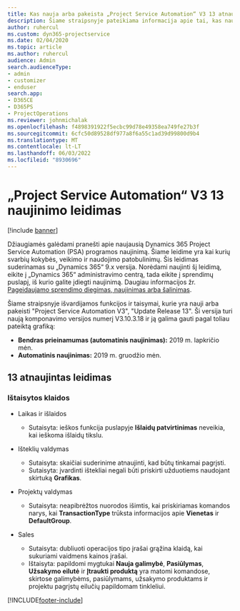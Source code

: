 ```yaml
---
title: Kas nauja arba pakeista „Project Service Automation“ V3 13 atnaujintame leidime
description: Šiame straipsnyje pateikiama informacija apie tai, kas naujo "Project Service Automation Update Release 13", V3.
author: ruhercul
ms.custom: dyn365-projectservice
ms.date: 02/04/2020
ms.topic: article
ms.author: ruhercul
audience: Admin
search.audienceType:
- admin
- customizer
- enduser
search.app:
- D365CE
- D365PS
- ProjectOperations
ms.reviewer: johnmichalak
ms.openlocfilehash: f4898391922f5ecbc99d78e49358ea749fe27b3f
ms.sourcegitcommit: 6cfc50d89528df977a8f6a55c1ad39d99800d9b4
ms.translationtype: MT
ms.contentlocale: lt-LT
ms.lasthandoff: 06/03/2022
ms.locfileid: "8930696"
---
```

# <a name="project-service-automation-update-release-13-v3"></a>„Project Service Automation“ V3 13 naujinimo leidimas

[!include [banner](../includes/psa-now-project-operations.md)]

Džiaugiamės galėdami pranešti apie naujausią Dynamics 365 Project Service Automation (PSA) programos naujinimą. Šiame leidime yra kai kurių svarbių kokybės, veikimo ir naudojimo patobulinimų. Šis leidimas suderinamas su „Dynamics 365“ 9.x versija. Norėdami naujinti šį leidimą, eikite į „Dynamics 365“ administravimo centrą, tada eikite į sprendimų puslapį, iš kurio galite įdiegti naujinimą. Daugiau informacijos žr. [Pageidaujamo sprendimo diegimas, naujinimas arba šalinimas](/power-platform/admin/install-remove-preferred-solution).

Šiame straipsnyje išvardijamos funkcijos ir taisymai, kurie yra nauji arba pakeisti "Project Service Automation V3", "Update Release 13". Ši versija turi naują komponavimo versijos numerį V3.10.3.18 ir ją galima gauti pagal toliau pateiktą grafiką:

- **Bendras prieinamumas (automatinis naujinimas):** 2019 m. lapkričio mėn.
- **Automatinis naujinimas:** 2019 m. gruodžio mėn.


## <a name="update-release-13"></a>13 atnaujintas leidimas 

### <a name="bug-fixes"></a>Ištaisytos klaidos

- Laikas ir išlaidos

     - Sutaisyta: ieškos funkcija puslapyje **Išlaidų patvirtinimas** neveikia, kai ieškoma išlaidų tikslu.

- Išteklių valdymas

     - Sutaisyta: skaičiai suderinime atnaujinti, kad būtų tinkamai pagrįsti.
     - Sutaisyta: įvardinti ištekliai negali būti priskirti užduotiems naudojant skirtuką **Grafikas**.

- Projektų valdymas

     - Sutaisyta: neapibrėžtos nuorodos išimtis, kai priskiriamas komandos narys, kai **TransactionType** trūksta informacijos apie **Vienetas** ir **DefaultGroup**.

- Sales

     - Sutaisyta: dubliuoti operacijos tipo įrašai grąžina klaidą, kai sukuriami vaidmens kainos įrašai.
     - Ištaisyta: papildomi mygtukai **Nauja galimybė**, **Pasiūlymas**, **Užsakymo eilutė** ir **Įtraukti produktą** yra matomi komandose, skirtose galimybėms, pasiūlymams, užsakymo produktams ir projektu pagrįstų eilučių papildomam tinkleliui.




[!INCLUDE[footer-include](../includes/footer-banner.md)]
